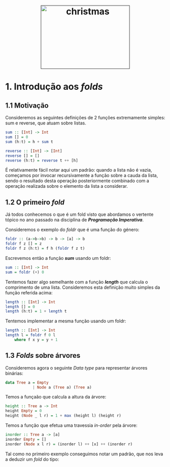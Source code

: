 <h1 align="center">
  <a target="_blank" href="">
    <img src="https://cdn-images-1.medium.com/max/1600/1*KtsVK65nfJz8MohWwdEHWQ.png" alt="christmas" height="200px" width="280px">
  </a>
</h1>

# 1. Introdução aos *folds*
## 1.1 Motivação

Consideremos as seguintes definições de 2 funções extremamente simples: sum e reverse, que atuam sobre listas.

```haskell
sum :: [Int] -> Int 
sum [] = 0
sum (h:t) = h + sum t
```

```haskell
reverse :: [Int] -> [Int]
reverse [] = []
reverse (h:t) = reverse t ++ [h]
```

É relativamente fácil notar aqui um padrão: quando a lista não é vazia, começamos por invocar recursivamente a função sobre a cauda da lista, sendo o resultado desta operação posteriormente combinado com a operação realizada sobre o elemento da lista a considerar.

## 1.2 O primeiro *fold*
Já todos conhecemos o que é um fold visto que abordamos o vertente tópico no ano passado na disciplina de _**Programação Imperativa**_.

Consideremos o exemplo do *foldr* que é uma função do género:

```haskell
foldr :: (a->b->b) -> b -> [a] -> b
foldr f z [] = z
foldr f z (h:t) = f h (foldr f z t)
```

Escrevemos então a função _**sum**_ usando um foldr:
```haskell
sum :: [Int] -> Int 
sum = foldr (+) 0
```

Tentemos fazer algo semelhante com a função _**length**_ que calcula o comprimento de uma lista.
Consideremos esta definição muito simples da função referida acima:
```haskell
length :: [Int] -> Int 
length [] = 0
length (h:t) = 1 + length t 
```

Tentemos implementar a mesma função usando um foldr:
```haskell
length :: [Int] -> Int 
length l = foldr f 0 l
    where f x y = y + 1
```

## 1.3 *Folds* sobre árvores

Consideremos agora o seguinte *Data type* para representar árvores binárias:
```haskell
data Tree a = Empty
            | Node a (Tree a) (Tree a)
```

Temos a funçaão que calcula a altura da árvore:
```haskell
height :: Tree a -> Int 
height Empty = 0
height (Node _ l r) = 1 + max (height l) (height r)
```

Temos a função que efetua uma travessia *in-order* pela árvore:
```haskell
inorder :: Tree a -> [a]
inorder Empty = []
inorder (Node x l r) = (inorder l) ++ [x] ++ (inorder r)
```

Tal como no primeiro exemplo conseguimos notar um padrão, que nos leva a deduzir um *fold* do tipo:
```haskell

```